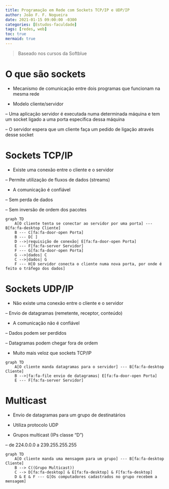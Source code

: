 ```yaml
---
title: Programação em Rede com Sockets TCP/IP e UDP/IP
author: João F. F. Nogueira
date: 2021-01-15 09:00:00 -0300
categories: [Estudos-faculdade]
tags: [redes, web]
toc: true
mermaid: true
---
```


> Baseado nos cursos da Softblue

# O que são sockets

* Mecanismo de comunicação entre dois programas que funcionam na mesma rede

* Modelo cliente/servidor

– Uma aplicação servidor é executada numa determinada máquina e tem um socket ligado a uma porta específica dessa máquina

– O servidor espera que um cliente faça um pedido de ligação através desse socket

# Sockets TCP/IP

* Existe uma conexão entre o cliente e o servidor

– Permite utilização de fluxos de dados (streams)

* A comunicação é confiável

– Sem perda de dados

– Sem inversão de ordem dos pacotes

```mermaid
graph TD
    A[O cliente tenta se conectar ao servidor por uma porta] --- B[fa:fa-desktop Cliente]
    B --- C[fa:fa-door-open Porta]
    B --- D[ ]
    D -->|requisição de conexão| E[fa:fa-door-open Porta]
    E --- F[fa:fa-server Servidor]
    F --- G[fa:fa-door-open Porta]
    G -->|dados| C
    C -->|dados| G
    F --- H[O servidor conecta o cliente numa nova porta, por onde é feito o tráfego dos dados]
```

# Sockets UDP/IP

* Não existe uma conexão entre o cliente e o servidor

– Envio de datagramas (remetente, receptor, conteúdo)

* A comunicação não é confiável

– Dados podem ser perdidos

– Datagramas podem chegar fora de ordem

* Muito mais veloz que sockets TCP/IP

```mermaid
graph TD
    A[O cliente manda datagramas para o servidor] --- B[fa:fa-desktop Cliente]
    B -->|fa:fa-file envio de datagramas| E[fa:fa-door-open Porta]
    E --- F[fa:fa-server Servidor]
```

# Multicast

* Envio de datagramas para um grupo de destinatários

* Utiliza protocolo UDP

* Grupos multicast (IPs classe “D”)

– de 224.0.0.0 a 239.255.255.255

```mermaid
graph TD
    A[O cliente manda uma mensagem para um grupo] --- B[fa:fa-desktop Cliente]
    B --> C((Grupo Multicast))
    C --> D[fa:fa-desktop] & E[fa:fa-desktop] & F[fa:fa-desktop]
    D & E & F --- G[Os computadores cadastrados no grupo recebem a mensagem]
```

